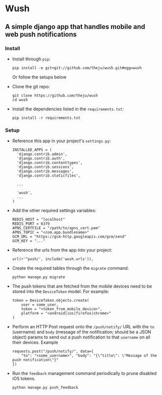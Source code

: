# Wush

## A simple django app that handles mobile and web push notifications

### Install

* Install through `pip`:

  ```
  pip install -e git+git://github.com/theju/wush.git#egg=wush
  ```
  
  Or follow the setups below

* Clone the git repo:

  ```
  git clone https://github.com/theju/wush
  cd wush
  ```
* Install the dependencies listed in the `requirements.txt`:

  ```
  pip install -r requirements.txt
  ```
  
### Setup

* Reference this app in your project's `settings.py`:

  ```
  INSTALLED_APPS = (
    'django.contrib.admin',
    'django.contrib.auth',
    'django.contrib.contenttypes',
    'django.contrib.sessions',
    'django.contrib.messages',
    'django.contrib.staticfiles',

    ...

    'wush',
    ...
  )
  ```
* Add the other required settings variables:

  ```
  REDIS_HOST = "localhost"
  REDIS_PORT = 6379
  APNS_CERTFILE = "/path/to/apns_cert.pem"
  APNS_TOPIC = "<com.app.bundlename>"
  GCM_URL = "https://gcm-http.googleapis.com/gcm/send"
  GCM_KEY = "..."
  ```
* Reference the urls from the app into your project:

  ```
  url(r'^push/', include('wush.urls')),
  ```	
* Create the required tables through the `migrate` command:

  ```
  python manage.py migrate
  ```
* The push tokens that are fetched from the mobile devices need to
  be stored into the `DeviceToken` model. For example:

  ```
  token = DeviceToken.objects.create(
      user = some_user,
      token = "<token_from_mobile_device>",
	  platform = "<android|ios|firefox|chrome>"
  )
  ```
* Perform an HTTP Post request onto the `/push/notify/` URL with the
  `to` (username) and `body` (message of the notification; should be a JSON
  object) params to send out a push notification to that `username` on all
  their devices. Example

  ```
  requests.post("/push/notify/", data={
      "to": "<some_username>", "body": "{\"title\": \"Message of the push notification\"}"
  })
  ```
* Run the `feedback` management command periodically to prune disabled iOS tokens.

  ```
  python manage.py push_feedback
  ```
